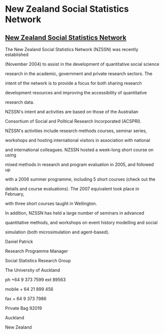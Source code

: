 # New Zealand Social Statistics Network

## [New Zealand Social Statistics Network](http://www.nzssn.org.nz)

The New Zealand Social Statistics Network (NZSSN) was recently established

(November 2004) to assist in the development of quantitative social science

research in the academic, government and private research sectors. The

intent of the network is to provide a focus for both sharing research

development resources and improving the accessibility of quantitative

research data.

NZSSN's intent and activities are based on those of the Australian

Consortium of Social and Political Research Incorporated (ACSPRI).

NZSSN's activities include research methods courses, seminar series,

workshops and hosting international visitors in association with national

and international colleagues. NZSSN hosted a week-long short course on using

mixed methods in research and program evaluation in 2005, and followed up

with a 2006 summer programme, including 5 short courses (check out the

details and course evaluations). The 2007 equivalent took place in February,

with three short courses taught in Wellington.

In addition, NZSSN has held a large number of seminars in advanced

quantitative methods, and workshops on event history modelling and social

simulation (both microsimulation and agent-based).

Daniel Patrick

Research Programme Manager

Social Statistics Research Group

The University of Auckland

ph  +64 9 373 7599 ext 89563

mobile + 64 21 899 456

fax + 64 9 373 7986

Private Bag 92019

Auckland

New Zealand
